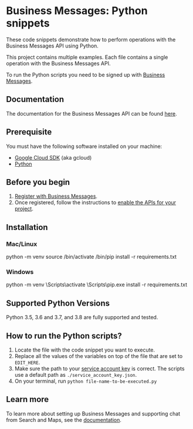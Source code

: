 # Business Messages: Python snippets

These code snippets demonstrate how to perform operations with the Business Messages API using Python.

This project contains multiple examples. Each file contains a single operation with the Business Messages API.

To run the Python scripts you need to be signed up with [Business Messages](https://developers.google.com/business-communications/business-messages/guides/set-up/register).

## Documentation

The documentation for the Business Messages API can be found [here](https://developers.google.com/business-communications/business-messages/reference/rest).

## Prerequisite

You must have the following software installed on your machine:

- [Google Cloud SDK](https://cloud.google.com/sdk/) (aka gcloud)
- [Python](https://www.python.org/downloads/)

## Before you begin

1.  [Register with Business Messages](https://developers.google.com/business-communications/business-messages/guides/set-up/register).
1.  Once registered, follow the instructions to [enable the APIs for your project](https://developers.google.com/business-communications/business-messages/guides/set-up/register#enable-api).

## Installation

### Mac/Linux

python -m venv <your-env>
source <your-env>/bin/activate
<your-env>/bin/pip install -r requirements.txt

### Windows

python -m venv <your-env>
<your-env>\Scripts\activate
<your-env>\Scripts\pip.exe install -r requirements.txt

## Supported Python Versions

Python 3.5, 3.6 and 3.7, and 3.8 are fully supported and tested.

## How to run the Python scripts?

1. Locate the file with the code snippet you want to execute.
1. Replace all the values of the variables on top of the file that are set to `EDIT_HERE`.
1. Make sure the path to your [service account key](https://developers.google.com/business-communications/business-messages/guides/quickstarts/prerequisite-setup?hl=en#create_a_service_account) is correct. The scripts use a default path as `./service_account_key.json`.
1. On your terminal, run `python file-name-to-be-executed.py`

## Learn more

To learn more about setting up Business Messages and supporting
chat from Search and Maps, see the [documentation](https://developers.google.com/business-communications/business-messages/guides).
